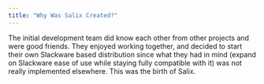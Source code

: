 ```yaml
---
title: "Why Was Salix Created?"
---
```


The initial development team did know each other from other projects and
were good friends. They enjoyed working together, and decided to start
their own Slackware based distribution since what they had in mind
(expand on Slackware ease of use while staying fully compatible with it)
was not really implemented elsewhere. This was the birth of Salix. 

